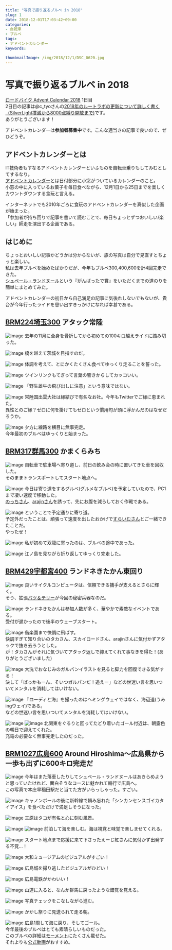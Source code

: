 ```yaml
---
title: "写真で振り返るブルベ in 2018"
slug: 1
date: 2018-12-01T17:03:42+09:00
categories:
- 自転車
- ブルベ
tags:
- アドベントカレンダー
keywords:

thumbnailImage: /img/2018/12/1/DSC_0620.jpg
---
```


# 写真で振り返るブルベ in 2018

[ロードバイク Advent Calendar 2018](https://adventar.org/calendars/3572) 1日目  
2日目の記事は@c_tyoさんの[2018年のルートラボの更新について詳しく書く（SilverLight撲滅から8000点縛り開放まで)](https://ctyo.hatenablog.com/entry/2018_routelab)です。  
ありがとうございます！  
<!--more-->
アドベントカレンダーは**参加者募集中**です。こんな適当さの記事で良いので、ぜひどうぞ。  

## アドベントカレンダーとは

IT技術者もすなるアドベントカレンダーといふものを自転車乗りもしてみむとしてするなり。  
[アドベントカレンダー](https://ja.wikipedia.org/wiki/%E3%82%A2%E3%83%89%E3%83%99%E3%83%B3%E3%83%88%E3%82%AB%E3%83%AC%E3%83%B3%E3%83%80%E3%83%BC)とは日付部分に小窓がついているカレンダーのこと。  
小窓の中に入っているお菓子を毎日食べながら、12月1日から25日までを楽しくカウントダウンする食玩と言える。  
  
インターネットでも2010年ごろに食玩のアドベントカレンダーを真似した企画が始まった。  
「参加者が持ち回りで記事を書いて読むことで、毎日ちょっとずつおいしい/楽しい」師走を演出する企画である。  

## はじめに

ちょっとおいしい記事かどうかは分からないが、旅の写真は自分で見直すとちょっと楽しい。  
私は去年ブルベを始めたばかりだが、今年もブルベ300,400,600を計4回完走できた。  
[シュペール・ランドヌール](https://www.audax-japan.org/award/sr/)という『がんばったで賞』をいただくまでの道のりを簡単にまとめてみた。 
  
アドベントカレンダーの初日から自己満足の記事に気後れしないでもないが、貴台が今年行ったライドを思い出すきっかけになれば幸甚である。  

## [BRM224埼玉300](http://brm.audax-saitama.org/BRM/2018/20180224-300) アタック常陸

![image](/img/2018/12/1/DSC_0554.jpg)
去年の11月に全身を骨折してから初めての100キロ越えライドに踏み切った。  
  
![image](/img/2018/12/1/DSC_0555.jpg)
橋を越えて茨城を目指すのだ。  
  
![image](/img/2018/12/1/DSC_0556.jpg)
体調を考えて、とにかくたくさん食べてゆっくり走ることを誓った。  

![image](/img/2018/12/1/DSC_0557.jpg)
ツインリンクもてぎって言葉の響きからしてカッコいい。  

![image](/img/2018/12/1/DSC_0562.jpg)
「野生雄牛の飛び出しに注意」という意味ではない。  

![image](/img/2018/12/1/DSC_0563.jpg)
常陸国出雲大社は縁結びで有名なお社。今年もTwitterでご縁に恵まれた。  
異性とのご縁？ゼロに何を掛けてもゼロという慣用句が頭に浮かんだのはなぜだろうか。  

![image](/img/2018/12/1/DSC_0567.jpg)
夕方に線路を横目に無事完走。  
今年最初のブルベはゆっくりと始まった。  

## [BRM317群馬300](http://www.aj-gunma.org/2011/01/brm317300.html) かまくらみち

![image](/img/2018/12/1/DSC_0610.jpg)
自転車で駐車場へ寄り道し、前日の飲み会の時に置いてきた車を回収した。  
そのままトランスポートしてスタート地点へ。  

![image](/img/2018/12/1/DSC_0742.jpg)
今日は寄り道をするグルベ(グルメなブルベ)を予定していたので、PC1まで凄い速度で移動した。  
[のっちさん](https://twitter.com/crazytom4545)、[arajinさん](https://twitter.com/sinarai)を誘って、先にお腹を減らしておく作戦である。  

![image](/img/2018/12/1/DSC_0619.jpg)
ということで予定通りに寄り道。  
予定外だったことは、頑張って速度を出したおかげで[すらいむさん](https://twitter.com/suraimu)とご一緒できたことだ。  
やったぜ！  

![image](/img/2018/12/1/DSC_0622.jpg)
私が初めて双龍に寄ったのは、ブルベの途中であった。  

![image](/img/2018/12/1/DSC_0627.jpg)
江ノ島を見ながら折り返してゆっくり完走した。  

## [BRM429宇都宮400](http://www.aj-utsunomiya.org/aju/?page_id=3494) ランドネきたかん東回り

![image](/img/2018/12/1/DSC_0777.jpg)
良いサイクルコンピュータは、信頼できる捕手が支えるとさらに輝く。  
そう、拡張[バツ＆テリー](https://www.garmin.co.jp/products/accessories/010-12562-30_010-01758-32/)が今回の秘密兵器なのだ。  

![image](/img/2018/12/1/DSC_0786.jpg)
ランドネきたかんは参加人数が多く、華やかで素敵なイベントである。  
受付が遅かったので後半のウェーブスタート。  

![image](/img/2018/12/1/DSC_0789.jpg)
偕楽園まで快調に飛ばす。  
快調すぎて知り合いのタカさん、スカイロードさん、arajinさんに気付かずアタックで抜き去ろうとした。  
が！タカさんがそれに気づいてアタック返しで抑えてくれて事なきを得た！(ありがとうございました)  

![image](/img/2018/12/1/DSC_0793.jpg)
大洗でおなじみのガルパンイラストを見ると脚力を回復できる気がする！  
決して「ばっかもーん、そいつガルパンだ！追えー」などの世迷い言を思いついてメンタルを消耗してはいけない。  

![image](/img/2018/12/1/DSC_0797.jpg)
『ローディと海』を撮ったのはヘミングウェイではなく、海辺道(うみingウェイ)である。  
などの世迷い言を思いついてメンタルを消耗してはいけない。  

![image](/img/2018/12/1/DSC_0800.jpg)
![image](/img/2018/12/1/DSC_0804.jpg)
北関東をぐるりと回ってたどり着いたゴール付近は、朝露色の朝日で迎えてくれた。  
充電の必要なく無事完走したのだった。  

## [BRM1027広島600](http://www.aj-hiroshima.org/?page_id=8272) Around Hiroshima～広島県から一歩も出ずに600キロ完走だ

![image](/img/2018/12/1/DSC_0379.jpg)
今年はまた落車したりしてシュペール・ランドヌールはあきらめようと思っていたけれど、面白そうなコースに魅かれて輪行で広島へ。  
この写真で本庄早稲田駅だと当てた方がいらっしゃった。すごい。  

![image](/img/2018/12/1/DSC_0380.jpg)
キャノンボールの後に新幹線で頼み忘れた「シンカンセンスゴイカタイアイス」を食べただけで満足しそうになった。  

![image](/img/2018/12/1/DSC_0387.jpg)
三原はタコが有名と心に刻む風景。  

![image](/img/2018/12/1/DSC_0389.jpg)
![image](/img/2018/12/1/DSC_0391.jpg)
前泊して海を楽しむ。海は視覚と味覚で楽しませてくれる。  

![image](/img/2018/12/1/DSC_0392.jpg)
スタート地点まで応援に来て下さったえーじ紅さんに気付かず出発する不覚…！  

![image](/img/2018/12/1/DSC_0400.jpg)
大和ミュージアムのビジュアルがすごい！  

![image](/img/2018/12/1/DSC_0406.jpg)
広島城を撮り逃したビジュアルがひどい！  

![image](/img/2018/12/1/DSC_0412.jpg)
広島電鉄がかわいい！  

![image](/img/2018/12/1/DSC_0450.jpg)
山道に入ると、なんか群馬に戻ったような錯覚を覚える。  

![image](/img/2018/12/1/DSC_0447.jpg)
写真チェックをこなしながら進む。  

![image](/img/2018/12/1/DSC_0444.jpg)
かかし祭りに見送られて走る朝。  

![image](/img/2018/12/1/DSC_0464.jpg)
広島1周して海に戻り、そしてゴール。  
今年最後のブルベはとても素晴らしいものだった。  
このブルベの詳細は[モーメント](https://twitter.com/i/moments/1057448213022564353)にたくさん載せた。  
それよりも[公式動画](https://www.youtube.com/watch?v=oFVLDmFoJ6c&t=1368s)がおすすめ。  

